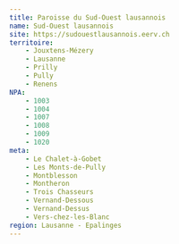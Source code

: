 ```yaml
---
title: Paroisse du Sud-Ouest lausannois
name: Sud-Ouest lausannois
site: https://sudouestlausannois.eerv.ch
territoire:
    - Jouxtens-Mézery
    - Lausanne
    - Prilly
    - Pully
    - Renens
NPA:
    - 1003
    - 1004
    - 1007
    - 1008
    - 1009
    - 1020
meta:
    - Le Chalet-à-Gobet
    - Les Monts-de-Pully
    - Montblesson
    - Montheron
    - Trois Chasseurs
    - Vernand-Dessous
    - Vernand-Dessus
    - Vers-chez-les-Blanc
region: Lausanne - Epalinges
---
```

